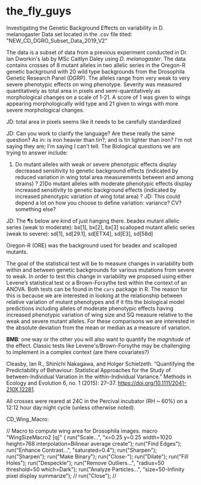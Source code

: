 # the_fly_guys

Investigating the Genetic Background Effects on variability in D. melanogaster 
Data set located in the .csv file tited: "NEW_CD_DGRO_Subset_Data_2019_V2"

The data is a subset of data from a previous experiment conducted in Dr. Ian Dworkin's lab by MSc Caitlyn Daley using *D. melanogaster*. The data contains crosses of 8 mutant alleles in two allelic series in the Oregon-R genetic background with 20 wild type backgrounds from the Drosophila Genetic Research Panel (DGRP). The alleles range from very weak to very severe phenotypic effects on wing phenotype. Severity was measured quantitatively as total area in pixels and semi-quantitatively as morphological changes on a scale of 1-21. A score of 1 was given to wings appearing morphologically wild type and 21 given to wings with more severe morphological changes.

JD: total area in pixels seems like it needs to be carefully standardized

JD: Can you work to clarify the language? Are these really the same question? As in: is iron heavier than tin?; and is tin lighter than iron? I'm not saying they are; I'm saying I can't tell.
The Biological questions we are trying to answer include:
1) Do mutant alleles with weak or severe phenotypic effects display decreased sensitivity to genetic background effects
(indicated by reduced variation in wing total area measurements between and among strains) ?
2)Do mutant alleles with moderate phenotypic effects display increased sensitivity to genetic background effects
(indicated by increased phenotypic variation of wing total area) ?
JD: This could depend a lot on how you choose to define variation: variance? CV? something else?

JD: The ¶s below are kind of just hanging there.
beadex mutant allelic series (weak to moderate): bx[1], bx[2], bx[3]
scalloped mutant allelic series (weak to severe): sd[1], sd[29.1], sd[ETX4], sd[E3], sd[58d]

Oregon-R (ORE) was the background used for beadex and scalloped mutants.

The goal of the statistical test will be to measure changes in variability both within and between genetic backgrounds 
for various mutations from severe to weak. In order to test this change in variability we proposed using either 
Levene’s statistical test or a Brown-Forsythe test within the context of an ANOVA. Both tests can be found in the `cars` 
package in R. The reason for this is because we are interested in looking at the relationship between relative variation
of mutant phenotypes and if it fits the biological model predictions including alleles of moderate phenotypic effects 
having increased phenotypic variation of wing size and SQ measure relative to the weak and severe mutant alleles. For 
these comparisons we are interested in the absolute deviation from the mean or median as a measure of variation.

**BMB**: one way or the other you will also want to quantify the *magnitude* of the effect. Classic tests like Levene's/Brown-Forsythe may be challenging to implement in a complex context (are there covariates?) 

Cleasby, Ian R., Shinichi Nakagawa, and Holger Schielzeth. “Quantifying the Predictability of Behaviour: Statistical Approaches for the Study of between-Individual Variation in the within-Individual Variance.” Methods in Ecology and Evolution 6, no. 1 (2015): 27–37. https://doi.org/10.1111/2041-210X.12281.

All crosses were reared at 24C in the Percival incubator (RH ~ 60%) on a 12:12 hour day:night cycle (unless otherwise noted).

CD_Wing_Macro:

// Macro to compute wing area for Drosophila images. macro "WingSizeMacro2 [q]" { run("Scale...", "x=0.25 y=0.25 width=1020 height=768 interpolation=Bilinear average create"); run("Find Edges"); run("Enhance Contrast...", "saturated=0.4"); run("Sharpen"); run("Sharpen"); run("Make Binary"); run("Close-"); run("Dilate"); run("Fill Holes"); run("Despeckle"); run("Remove Outliers...", "radius=50 threshold=50 which=Dark"); run("Analyze Particles...", "size=50-Infinity pixel display summarize"); // run("Close"); //
